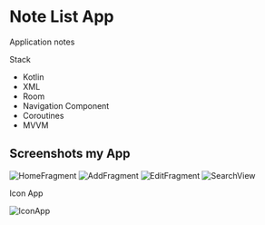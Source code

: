 # Note List App
Application notes

Stack
* Kotlin
* XML
* Room
* Navigation Component
* Coroutines
* MVVM

## Screenshots my App

![HomeFragment](https://github.com/user-attachments/assets/3d582f7e-c1d1-4aad-9c18-b0f6ebdeb21b)
![AddFragment](https://github.com/user-attachments/assets/f3036cf5-0ddc-4185-a7d6-e69a07f42540)
![EditFragment](https://github.com/user-attachments/assets/0dd1a481-2a5a-485a-8f00-61847c1d7c20)
![SearchView](https://github.com/user-attachments/assets/ee126000-7785-42cb-9773-a9dd25e95082)

Icon App

![IconApp](https://github.com/user-attachments/assets/e47118e9-ae51-47f5-a83e-ffc94f2797bc)




